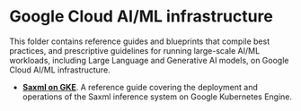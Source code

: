 # Google Cloud AI/ML infrastructure

This folder contains reference guides and blueprints that compile best practices, and prescriptive guidelines for running large-scale AI/ML workloads, including Large Language and Generative AI models, on Google Cloud AI/ML infrastructure.

* **[Saxml on GKE](./ai-infrastructure/saxml-on-gke/README.md)**. A reference guide covering the deployment and operations of the Saxml inference system on Google Kubernetes Engine.

